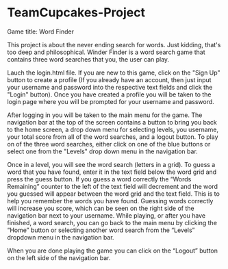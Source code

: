 # TeamCupcakes-Project
Game title: Word Finder

This project is about the never ending search for words. Just kidding, that's too deep and philosophical. Winder Finder is a word search game that contains three word searches that you, the user can play.

Lauch the login.html file. If you are new to this game, click on the "Sign Up" button to create a profile (If you already have an account, then just input your username and password into the respective text fields and click the "Login" button). Once you have created a profile you will be taken to the login page where you will be prompted for your username and password.

After logging in you will be taken to the main menu for the game. The navigation bar at the top of the screen contains a button to bring you back to the home screen, a drop down menu for selecting levels, you username, your total score from all of the word searches, and a logout button. To play on of the three word searches, either click on one of the blue buttons or select one from the "Levels" drop down menu in the navigation bar.

Once in a level, you will see the word search (letters in a grid). To guess a word that you have found, enter it in the text field below the word grid and press the guess button. If you guess a word correctly the “Words Remaining” counter to the left of the text field will decrement and the word you guessed will appear between the word grid and the text field. This is to help you remember the words you have found. Guessing words correctly will increase you score, which can be seen on the right side of the navigation bar next to your username. While playing, or after you have finished, a word search, you can go back to the main menu by clicking the “Home” button or selecting another word search from the “Levels” dropdown menu in the navigation bar.

When you are done playing the game you can click on the “Logout” button on the left side of the navigation bar.
